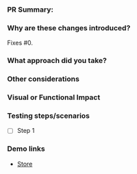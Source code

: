 ### PR Summary:

<!-- Please include a short description (using non-technical terms, 1-2 sentences) about the changes you are introducing, what problem is being fixed and/or describe the benefit to merchants. This content will be used in our release notes for Dawn on [themes.shopify.com](https://themes.shopify.com/themes/dawn/styles/default#ReleaseNotes). -->

### Why are these changes introduced?

Fixes #0.

### What approach did you take?

### Other considerations

### Visual or Functional Impact

<!-- How will this visually affect merchants who upgrade to a new theme version with this change? -->

### Testing steps/scenarios

<!-- List all the testing tasks that applies to your fix to help peers review your work. -->

- [ ] Step 1

### Demo links

<!-- Please include a link to a demo store that includes pre-configured sections and settings to allow reviewers to easily test the features you are working on. -->

- [Store](url)
